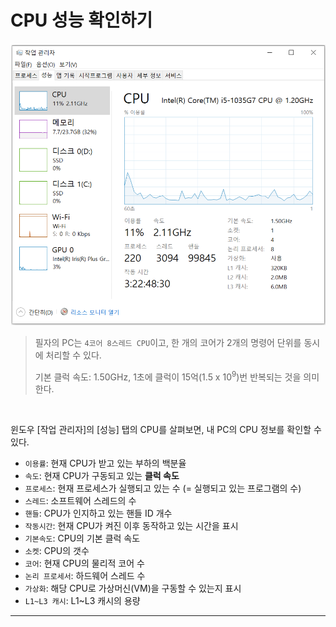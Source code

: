 # CPU 성능 확인하기

<img src="/img/computer-structure-0406.png" width="600px">

> 필자의 PC는 `4코어 8스레드 CPU`이고, 한 개의 코어가 2개의 명령어 단위를 동시에 처리할 수 있다.<br>
>
> 기본 클럭 속도: 1.50GHz, 1초에 클럭이 15억(1.5 x 10<sup>9</sup>)번 반복되는 것을 의미한다.<br>

<br>

윈도우 [작업 관리자]의 [성능] 탭의 CPU를 살펴보면, 내 PC의 CPU 정보를 확인할 수 있다.<br>

- `이용률`: 현재 CPU가 받고 있는 부하의 백분율<br>
- `속도`: 현재 CPU가 구동되고 있는 **클럭 속도**<br>
- `프로세스`: 현재 프로세스가 실행되고 있는 수 (= 실행되고 있는 프로그램의 수)<br>
- `스레드`: 소프트웨어 스레드의 수
- `핸들`: CPU가 인지하고 있는 핸들 ID 개수<br>
- `작동시간`: 현재 CPU가 켜진 이후 동작하고 있는 시간을 표시<br>
- `기본속도`: CPU의 기본 클럭 속도<br>
- `소켓`: CPU의 갯수<br>
- `코어`: 현재 CPU의 물리적 코어 수<br>
- `논리 프로세서`: 하드웨어 스레드 수<br>
- `가상화`: 해당 CPU로 가상머신(VM)을 구동할 수 있는지 표시<br>
- `L1~L3 캐시`: L1~L3 캐시의 용량<br>

---